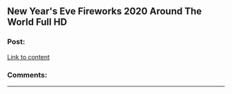 ## New Year's Eve Fireworks 2020 Around The World Full HD

### Post:

[Link to content](https://www.youtube.com/watch?v=w5hCgjypLck)

### Comments:

---

